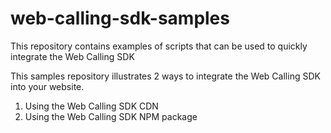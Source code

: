 # web-calling-sdk-samples
This repository contains examples of scripts that can be used to quickly integrate the Web Calling SDK

This samples repository illustrates 2 ways to integrate the Web Calling SDK into your website.
1. Using the Web Calling SDK CDN 
2. Using the Web Calling SDK NPM package
